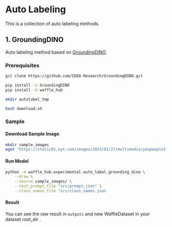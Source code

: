 # Auto Labeling
This is a collection of auto labeling methods.

## 1. GroundingDINO

Auto labeling method based on [GroundingDINO](https://github.com/IDEA-Research/GroundingDINO).

### Prerequisites

```bash
git clone https://github.com/IDEA-Research/GroundingDINO.git

pip install -e GroundingDINO
pip install -U waffle_hub

mkdir autolabel_tmp
```

```bash
bash download.sh
```

### Sample

#### Download Sample Image
```bash
mkdir sample_images
wget "https://static01.nyt.com/images/2023/01/27/multimedia/youpeople1-mwhp/youpeople1-mwhp-jumbo.jpg?quality=75&auto=webp" -O sample_images/youpeople1-mwhp-jumbo.jpg
```

#### Run Model

```bash
python -m waffle_hub.experimental.auto_label.grounding_dino \
    --draw \
    --source sample_images/ \
    --text_prompt_file "src/prompt.json" \
    --class_names_file "src/class_names.json
```

#### Result

You can see the raw result in `outputs` and new WaffleDataset in your dataset root_dir .

